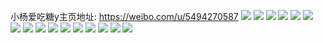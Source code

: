 小杨爱吃糖y主页地址: https://weibo.com/u/5494270587 
![](https://wx4.sinaimg.cn/mw2000/005ZPoLxly1h8x7mk6yauj31o0280kbl.jpg) 
![](https://wx4.sinaimg.cn/mw2000/005ZPoLxly1h8t7g4b8ubj31o0280azd.jpg) 
![](https://wx4.sinaimg.cn/mw2000/005ZPoLxly1h8o4ksxcwaj30u00u0wky.jpg) 
![](https://wx4.sinaimg.cn/mw2000/005ZPoLxly1h8isayn4sej32c0340b2a.jpg) 
![](https://wx4.sinaimg.cn/mw2000/005ZPoLxly1h854kv9t8pj30ku0rsq5c.jpg) 
![](https://wx4.sinaimg.cn/mw2000/005ZPoLxly1h854kulr0tj30ku0rsmzq.jpg) 
![](https://wx4.sinaimg.cn/mw2000/005ZPoLxly1h854kwnhpjj30ku0rsaen.jpg) 
![](https://wx4.sinaimg.cn/mw2000/005ZPoLxly1h854ky1ut2j30ku0rswjj.jpg) 
![](https://wx4.sinaimg.cn/mw2000/005ZPoLxly1h7ywfcl5zrj30ku0rstbs.jpg) 
![](https://wx4.sinaimg.cn/mw2000/005ZPoLxly1h7ywfc8v48j30ku0rsdj4.jpg) 
![](https://wx4.sinaimg.cn/mw2000/005ZPoLxly1h7ywfd724qj30u0140gz1.jpg) 
![](https://wx4.sinaimg.cn/mw2000/005ZPoLxly1h7vtj3p82xj30u00u00xo.jpg) 
![](https://wx4.sinaimg.cn/mw2000/005ZPoLxly1h7vtj3z039j30u00u0wj9.jpg) 
![](https://wx4.sinaimg.cn/mw2000/005ZPoLxly1h2ss21gnz0j30n01dstdc.jpg) 
![](https://wx4.sinaimg.cn/mw2000/005ZPoLxly1h190iiqw6cj31o01o0x03.jpg) 
![](https://wx4.sinaimg.cn/mw2000/005ZPoLxly1h190ii9sihj31o01o01e0.jpg) 
